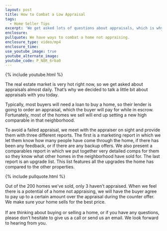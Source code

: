 ```yaml
---
layout: post
title: How to Combat a Low Appraisal
tags:
  - Home Seller Tips
excerpt: 'We get asked lots of questions about appraisals, which is why we wanted to go over some basics with you today.'
enclosure:
pullquote: We have ways to combat a home not appraising.
enclosure_type: video/mp4
enclosure_time:
use_youtube_image: true
youtube_alternate_image:
youtube_code: P_N8R_6rba0
---
```



{% include youtube.html %}

The real estate market is very hot right now, so we get asked about appraisals almost daily. That’s why we decided to talk a little bit about appraisals with you today.

Typically, most buyers will need a loan to buy a home, so their lender is going to order an appraisal, which the buyer will pay for while in escrow. Fortunately, most of the homes we sell will end up setting a new high comparable in that neighborhood.

To avoid a failed appraisal, we meet with the appraiser on sight and provide them with three different reports. The first is a marketing report in which we let them know how many people have come through the home, if there has been any feedback, or if there are any backup offers. We also present a comparables report in which we put together very detailed comps for them so they know what other homes in the neighborhood have sold for. The last report is an upgrade list. This list features all the upgrades the home has compared to the other properties.

{% include pullquote.html %}

Out of the 200 homes we’ve sold, only 3 haven’t appraised. When we feel there is a potential of a home not appraising, we will have the buyer agree to pay up to a certain amount over the appraisal during the counter offer. We make sure your home sells for the best price.
<br>
<br>If are thinking about buying or selling a home, or if you have any questions, please don’t hesitate to give us a call or send us an email. We look forward to hearing from you.